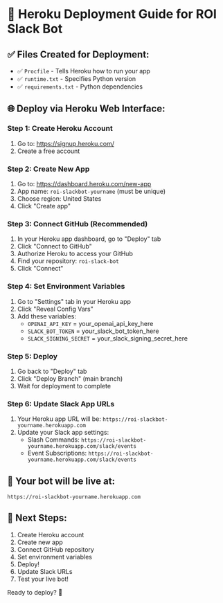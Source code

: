 # 🚀 Heroku Deployment Guide for ROI Slack Bot

## ✅ Files Created for Deployment:
- ✅ `Procfile` - Tells Heroku how to run your app
- ✅ `runtime.txt` - Specifies Python version
- ✅ `requirements.txt` - Python dependencies

## 🌐 Deploy via Heroku Web Interface:

### Step 1: Create Heroku Account
1. Go to: https://signup.heroku.com/
2. Create a free account

### Step 2: Create New App
1. Go to: https://dashboard.heroku.com/new-app
2. App name: `roi-slackbot-yourname` (must be unique)
3. Choose region: United States
4. Click "Create app"

### Step 3: Connect GitHub (Recommended)
1. In your Heroku app dashboard, go to "Deploy" tab
2. Click "Connect to GitHub"
3. Authorize Heroku to access your GitHub
4. Find your repository: `roi-slack-bot`
5. Click "Connect"

### Step 4: Set Environment Variables
1. Go to "Settings" tab in your Heroku app
2. Click "Reveal Config Vars"
3. Add these variables:
   - `OPENAI_API_KEY` = your_openai_api_key_here
   - `SLACK_BOT_TOKEN` = your_slack_bot_token_here  
   - `SLACK_SIGNING_SECRET` = your_slack_signing_secret_here

### Step 5: Deploy
1. Go back to "Deploy" tab
2. Click "Deploy Branch" (main branch)
3. Wait for deployment to complete

### Step 6: Update Slack App URLs
1. Your Heroku app URL will be: `https://roi-slackbot-yourname.herokuapp.com`
2. Update your Slack app settings:
   - Slash Commands: `https://roi-slackbot-yourname.herokuapp.com/slack/events`
   - Event Subscriptions: `https://roi-slackbot-yourname.herokuapp.com/slack/events`

## 🎯 Your bot will be live at:
`https://roi-slackbot-yourname.herokuapp.com`

## 📝 Next Steps:
1. Create Heroku account
2. Create new app
3. Connect GitHub repository
4. Set environment variables
5. Deploy!
6. Update Slack URLs
7. Test your live bot!

Ready to deploy? 🚀
